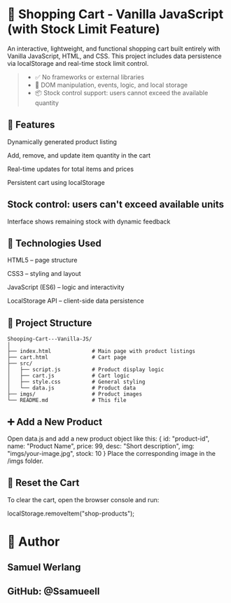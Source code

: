 # 🛒 Shopping Cart - Vanilla JavaScript (with Stock Limit Feature)
An interactive, lightweight, and functional shopping cart built entirely with Vanilla JavaScript, HTML, and CSS. This project includes data persistence via localStorage and real-time stock limit control.

>- ✅ No frameworks or external libraries
>- 🎯 DOM manipulation, events, logic, and local storage
>- 📦 Stock control support: users cannot exceed the available quantity

## 🚀 Features
Dynamically generated product listing

Add, remove, and update item quantity in the cart

Real-time updates for total items and prices

Persistent cart using localStorage

## Stock control: users can't exceed available units

Interface shows remaining stock with dynamic feedback

## 🧠 Technologies Used
HTML5 – page structure

CSS3 – styling and layout

JavaScript (ES6) – logic and interactivity

LocalStorage API – client-side data persistence

## 📁 Project Structure
```
Shooping-Cart---Vanilla-JS/
│
├── index.html             # Main page with product listings
├── cart.html              # Cart page
├── src/
│   ├── script.js          # Product display logic
│   ├── cart.js            # Cart logic
│   ├── style.css          # General styling
│   └── data.js            # Product data
├── imgs/                  # Product images
└── README.md              # This file
```
## ➕ Add a New Product
Open data.js and add a new product object like this:
{
  id: "product-id",
  name: "Product Name",
  price: 99,
  desc: "Short description",
  img: "imgs/your-image.jpg",
  stock: 10
}
Place the corresponding image in the /imgs folder.

## 🔄 Reset the Cart
To clear the cart, open the browser console and run:

localStorage.removeItem("shop-products");

# 👤 Author
## Samuel Werlang
## GitHub: @Ssamueell


